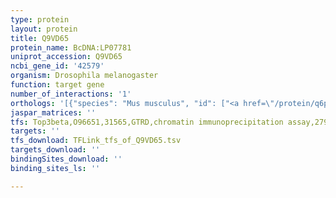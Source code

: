 ```yaml
---
type: protein
layout: protein
title: Q9VD65
protein_name: BcDNA:LP07781
uniprot_accession: Q9VD65
ncbi_gene_id: '42579'
organism: Drosophila melanogaster
function: target gene
number_of_interactions: '1'
orthologs: '[{"species": "Mus musculus", "id": ["<a href=\"/protein/q6p3a9\">Q6P3A9</a>"]}, {"species": "Rattus norvegicus", "id": ["Q5BK71", "<a href=\"/protein/q6ima8\">Q6IMA8</a>"]}]'
jaspar_matrices: ''
tfs: Top3beta,O96651,31565,GTRD,chromatin immunoprecipitation assay,27924024%5Buid%5D,No
targets: ''
tfs_download: TFLink_tfs_of_Q9VD65.tsv
targets_download: ''
bindingSites_download: ''
binding_sites_ls: ''

---
```

